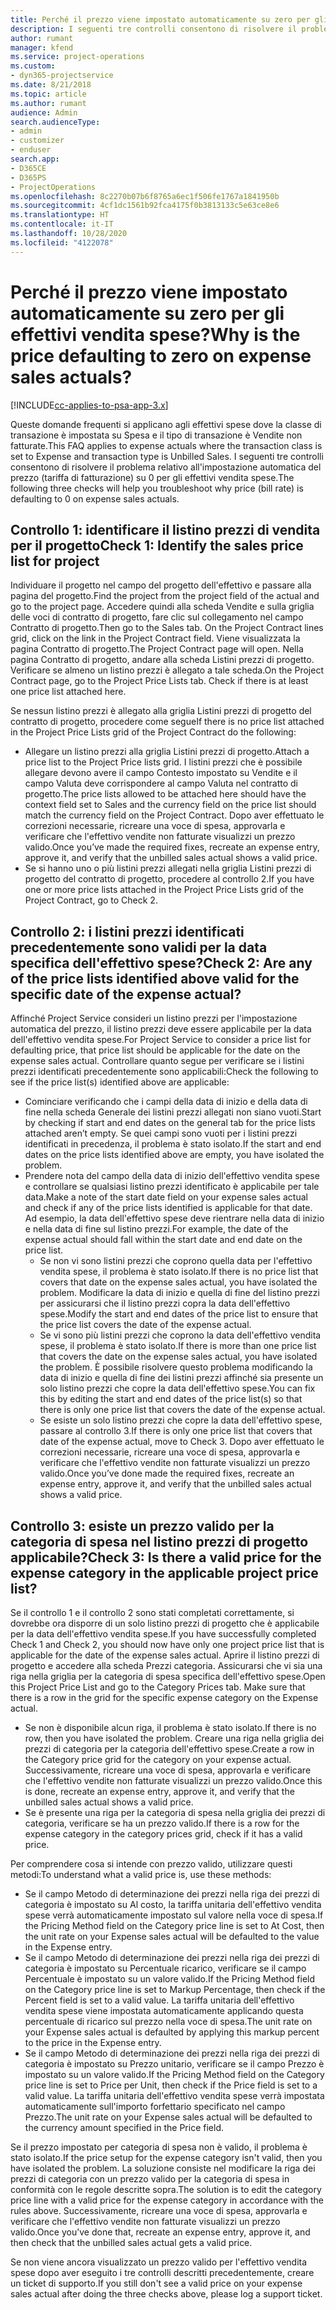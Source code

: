 ```yaml
---
title: Perché il prezzo viene impostato automaticamente su zero per gli effettivi vendita spese?
description: I seguenti tre controlli consentono di risolvere il problema relativo all'impostazione automatica del prezzo su 0 per gli effettivi vendita spese.
author: rumant
manager: kfend
ms.service: project-operations
ms.custom:
- dyn365-projectservice
ms.date: 8/21/2018
ms.topic: article
ms.author: rumant
audience: Admin
search.audienceType:
- admin
- customizer
- enduser
search.app:
- D365CE
- D365PS
- ProjectOperations
ms.openlocfilehash: 8c2270b07b6f8765a6ec1f506fe1767a1841950b
ms.sourcegitcommit: 4cf1dc1561b92fca4175f0b3813133c5e63ce8e6
ms.translationtype: HT
ms.contentlocale: it-IT
ms.lasthandoff: 10/28/2020
ms.locfileid: "4122078"
---
```

# <a name="why-is-the-price-defaulting-to-zero-on-expense-sales-actuals"></a><span data-ttu-id="d5f32-103">Perché il prezzo viene impostato automaticamente su zero per gli effettivi vendita spese?</span><span class="sxs-lookup"><span data-stu-id="d5f32-103">Why is the price defaulting to zero on expense sales actuals?</span></span>

[!INCLUDE[cc-applies-to-psa-app-3.x](../includes/cc-applies-to-psa-app-3x.md)]

<span data-ttu-id="d5f32-104">Queste domande frequenti si applicano agli effettivi spese dove la classe di transazione è impostata su Spesa e il tipo di transazione è Vendite non fatturate.</span><span class="sxs-lookup"><span data-stu-id="d5f32-104">This FAQ applies to expense actuals where the transaction class is set to Expense and transaction type is Unbilled Sales.</span></span> <span data-ttu-id="d5f32-105">I seguenti tre controlli consentono di risolvere il problema relativo all'impostazione automatica del prezzo (tariffa di fatturazione) su 0 per gli effettivi vendita spese.</span><span class="sxs-lookup"><span data-stu-id="d5f32-105">The following three checks will help you troubleshoot why price (bill rate) is defaulting to 0 on expense sales actuals.</span></span>

## <a name="check-1-identify-the-sales-price-list-for-project"></a><span data-ttu-id="d5f32-106">Controllo 1: identificare il listino prezzi di vendita per il progetto</span><span class="sxs-lookup"><span data-stu-id="d5f32-106">Check 1: Identify the sales price list for project</span></span>

<span data-ttu-id="d5f32-107">Individuare il progetto nel campo del progetto dell'effettivo e passare alla pagina del progetto.</span><span class="sxs-lookup"><span data-stu-id="d5f32-107">Find the project from the project field of the actual and go to the project page.</span></span> <span data-ttu-id="d5f32-108">Accedere quindi alla scheda Vendite e sulla griglia delle voci di contratto di progetto, fare clic sul collegamento nel campo Contratto di progetto.</span><span class="sxs-lookup"><span data-stu-id="d5f32-108">Then go to the Sales tab. On the Project Contract lines grid, click on the link in the Project Contract field.</span></span> <span data-ttu-id="d5f32-109">Viene visualizzata la pagina Contratto di progetto.</span><span class="sxs-lookup"><span data-stu-id="d5f32-109">The Project Contract page will open.</span></span> <span data-ttu-id="d5f32-110">Nella pagina Contratto di progetto, andare alla scheda Listini prezzi di progetto. Verificare se almeno un listino prezzi è allegato a tale scheda.</span><span class="sxs-lookup"><span data-stu-id="d5f32-110">On the Project Contract page, go to the Project Price Lists tab. Check if there is at least one price list attached here.</span></span>

<span data-ttu-id="d5f32-111">Se nessun listino prezzi è allegato alla griglia Listini prezzi di progetto del contratto di progetto, procedere come segue</span><span class="sxs-lookup"><span data-stu-id="d5f32-111">If there is no price list attached in the Project Price Lists grid of the Project Contract do the following:</span></span>

- <span data-ttu-id="d5f32-112">Allegare un listino prezzi alla griglia Listini prezzi di progetto.</span><span class="sxs-lookup"><span data-stu-id="d5f32-112">Attach a price list to the Project Price lists grid.</span></span> <span data-ttu-id="d5f32-113">I listini prezzi che è possibile allegare devono avere il campo Contesto impostato su Vendite e il campo Valuta deve corrispondere al campo Valuta nel contratto di progetto.</span><span class="sxs-lookup"><span data-stu-id="d5f32-113">The price lists allowed to be attached here should have the context field set to Sales and the currency field on the price list should match the currency field on the Project Contract.</span></span> <span data-ttu-id="d5f32-114">Dopo aver effettuato le correzioni necessarie, ricreare una voce di spesa, approvarla e verificare che l'effettivo vendite non fatturate visualizzi un prezzo valido.</span><span class="sxs-lookup"><span data-stu-id="d5f32-114">Once you’ve made the required fixes, recreate an expense entry, approve it, and verify that the unbilled sales actual shows a valid price.</span></span>
- <span data-ttu-id="d5f32-115">Se si hanno uno o più listini prezzi allegati nella griglia Listini prezzi di progetto del contratto di progetto, procedere al controllo 2.</span><span class="sxs-lookup"><span data-stu-id="d5f32-115">If you have one or more price lists attached in the Project Price Lists grid of the Project Contract, go to Check 2.</span></span>

## <a name="check-2-are-any-of-the-price-lists-identified-above-valid-for-the-specific-date-of-the-expense-actual"></a><span data-ttu-id="d5f32-116">Controllo 2: i listini prezzi identificati precedentemente sono validi per la data specifica dell'effettivo spese?</span><span class="sxs-lookup"><span data-stu-id="d5f32-116">Check 2: Are any of the price lists identified above valid for the specific date of the expense actual?</span></span>

<span data-ttu-id="d5f32-117">Affinché Project Service consideri un listino prezzi per l'impostazione automatica del prezzo, il listino prezzi deve essere applicabile per la data dell'effettivo vendita spese.</span><span class="sxs-lookup"><span data-stu-id="d5f32-117">For Project Service to consider a price list for defaulting price, that price list should be applicable for the date on the expense sales actual.</span></span> <span data-ttu-id="d5f32-118">Controllare quanto segue per verificare se i listini prezzi identificati precedentemente sono applicabili:</span><span class="sxs-lookup"><span data-stu-id="d5f32-118">Check the following to see if the price list(s) identified above are applicable:</span></span>

- <span data-ttu-id="d5f32-119">Cominciare verificando che i campi della data di inizio e della data di fine nella scheda Generale dei listini prezzi allegati non siano vuoti.</span><span class="sxs-lookup"><span data-stu-id="d5f32-119">Start by checking if start and end dates on the general tab for the price lists attached aren’t empty.</span></span> <span data-ttu-id="d5f32-120">Se quei campi sono vuoti per i listini prezzi identificati in precedenza, il problema è stato isolato.</span><span class="sxs-lookup"><span data-stu-id="d5f32-120">If the start and end dates on the price lists identified above are empty, you have isolated the problem.</span></span> 
- <span data-ttu-id="d5f32-121">Prendere nota del campo della data di inizio dell'effettivo vendita spese e controllare se qualsiasi listino prezzi identificato è applicabile per tale data.</span><span class="sxs-lookup"><span data-stu-id="d5f32-121">Make a note of the start date field on your expense sales actual and check if any of the price lists identified is applicable for that date.</span></span> <span data-ttu-id="d5f32-122">Ad esempio, la data dell'effettivo spese deve rientrare nella data di inizio e nella data di fine sul listino prezzi.</span><span class="sxs-lookup"><span data-stu-id="d5f32-122">For example, the date of the expense actual should fall within the start date and end date on the price list.</span></span> 
    - <span data-ttu-id="d5f32-123">Se non vi sono listini prezzi che coprono quella data per l'effettivo vendita spese, il problema è stato isolato.</span><span class="sxs-lookup"><span data-stu-id="d5f32-123">If there is no price list that covers that date on the expense sales actual, you have isolated the problem.</span></span> <span data-ttu-id="d5f32-124">Modificare la data di inizio e quella di fine del listino prezzi per assicurarsi che il listino prezzi copra la data dell'effettivo spese.</span><span class="sxs-lookup"><span data-stu-id="d5f32-124">Modify the start and end dates of the price list to ensure that the price list covers the date of the expense actual.</span></span> 
    - <span data-ttu-id="d5f32-125">Se vi sono più listini prezzi che coprono la data dell'effettivo vendita spese, il problema è stato isolato.</span><span class="sxs-lookup"><span data-stu-id="d5f32-125">If there is more than one price list that covers the date on the expense sales actual, you have isolated the problem.</span></span> <span data-ttu-id="d5f32-126">È possibile risolvere questo problema modificando la data di inizio e quella di fine dei listini prezzi affinché sia presente un solo listino prezzi che copre la data dell'effettivo spese.</span><span class="sxs-lookup"><span data-stu-id="d5f32-126">You can fix this by editing the start and end dates of the price list(s) so that there is only one price list that covers the date of the expense actual.</span></span> 
    - <span data-ttu-id="d5f32-127">Se esiste un solo listino prezzi che copre la data dell'effettivo spese, passare al controllo 3.</span><span class="sxs-lookup"><span data-stu-id="d5f32-127">If there is only one price list that covers that date of the expense actual, move to Check 3.</span></span>
<span data-ttu-id="d5f32-128">Dopo aver effettuato le correzioni necessarie, ricreare una voce di spesa, approvarla e verificare che l'effettivo vendite non fatturate visualizzi un prezzo valido.</span><span class="sxs-lookup"><span data-stu-id="d5f32-128">Once you’ve done made the required fixes, recreate an expense entry, approve it, and verify that the unbilled sales actual shows a valid price.</span></span>

## <a name="check-3-is-there-a-valid-price-for-the-expense-category-in-the-applicable-project-price-list"></a><span data-ttu-id="d5f32-129">Controllo 3: esiste un prezzo valido per la categoria di spesa nel listino prezzi di progetto applicabile?</span><span class="sxs-lookup"><span data-stu-id="d5f32-129">Check 3: Is there a valid price for the expense category in the applicable project price list?</span></span> 

<span data-ttu-id="d5f32-130">Se il controllo 1 e il controllo 2 sono stati completati correttamente, si dovrebbe ora disporre di un solo listino prezzi di progetto che è applicabile per la data dell'effettivo vendita spese.</span><span class="sxs-lookup"><span data-stu-id="d5f32-130">If you have successfully completed Check 1 and Check 2, you should now have only one project price list that is applicable for the date of the expense sales actual.</span></span> <span data-ttu-id="d5f32-131">Aprire il listino prezzi di progetto e accedere alla scheda Prezzi categoria. Assicurarsi che vi sia una riga nella griglia per la categoria di spesa specifica dell'effettivo spese.</span><span class="sxs-lookup"><span data-stu-id="d5f32-131">Open this Project Price List and go to the Category Prices tab. Make sure that there is a row in the grid for the specific expense category on the Expense actual.</span></span>
 
- <span data-ttu-id="d5f32-132">Se non è disponibile alcun riga, il problema è stato isolato.</span><span class="sxs-lookup"><span data-stu-id="d5f32-132">If there is no row, then you have isolated the problem.</span></span> <span data-ttu-id="d5f32-133">Creare una riga nella griglia dei prezzi di categoria per la categoria dell'effettivo spese.</span><span class="sxs-lookup"><span data-stu-id="d5f32-133">Create a row in the Category price grid for the category on your expense actual.</span></span> <span data-ttu-id="d5f32-134">Successivamente, ricreare una voce di spesa, approvarla e verificare che l'effettivo vendite non fatturate visualizzi un prezzo valido.</span><span class="sxs-lookup"><span data-stu-id="d5f32-134">Once this is done, recreate an expense entry, approve it, and verify that the unbilled sales actual shows a valid price.</span></span> 
- <span data-ttu-id="d5f32-135">Se è presente una riga per la categoria di spesa nella griglia dei prezzi di categoria, verificare se ha un prezzo valido.</span><span class="sxs-lookup"><span data-stu-id="d5f32-135">If there is a row for the expense category in the category prices grid, check if it has a valid price.</span></span>

<span data-ttu-id="d5f32-136">Per comprendere cosa si intende con prezzo valido, utilizzare questi metodi:</span><span class="sxs-lookup"><span data-stu-id="d5f32-136">To understand what a valid price is, use these methods:</span></span>

- <span data-ttu-id="d5f32-137">Se il campo Metodo di determinazione dei prezzi nella riga dei prezzi di categoria è impostato su Al costo, la tariffa unitaria dell'effettivo vendita spese verrà automaticamente impostato sul valore nella voce di spesa.</span><span class="sxs-lookup"><span data-stu-id="d5f32-137">If the Pricing Method field on the Category price line is set to At Cost, then the unit rate on your Expense sales actual will be defaulted to the value in the Expense entry.</span></span>
- <span data-ttu-id="d5f32-138">Se il campo Metodo di determinazione dei prezzi nella riga dei prezzi di categoria è impostato su Percentuale ricarico, verificare se il campo Percentuale è impostato su un valore valido.</span><span class="sxs-lookup"><span data-stu-id="d5f32-138">If the Pricing Method field on the Category price line is set to Markup Percentage, then check if the Percent field is set to a valid value.</span></span> <span data-ttu-id="d5f32-139">La tariffa unitaria dell'effettivo vendita spese viene impostata automaticamente applicando questa percentuale di ricarico sul prezzo nella voce di spesa.</span><span class="sxs-lookup"><span data-stu-id="d5f32-139">The unit rate on your Expense sales actual is defaulted by applying this markup percent to the price in the Expense entry.</span></span>
- <span data-ttu-id="d5f32-140">Se il campo Metodo di determinazione dei prezzi nella riga dei prezzi di categoria è impostato su Prezzo unitario, verificare se il campo Prezzo è impostato su un valore valido.</span><span class="sxs-lookup"><span data-stu-id="d5f32-140">If the Pricing Method field on the Category price line is set to Price per Unit, then check if the Price field is set to a valid value.</span></span> <span data-ttu-id="d5f32-141">La tariffa unitaria dell'effettivo vendita spese verrà impostata automaticamente sull'importo forfettario specificato nel campo Prezzo.</span><span class="sxs-lookup"><span data-stu-id="d5f32-141">The unit rate on your Expense sales actual will be defaulted to the currency amount specified in the Price field.</span></span>

<span data-ttu-id="d5f32-142">Se il prezzo impostato per categoria di spesa non è valido, il problema è stato isolato.</span><span class="sxs-lookup"><span data-stu-id="d5f32-142">If the price setup for the expense category isn't valid, then you have isolated the problem.</span></span> <span data-ttu-id="d5f32-143">La soluzione consiste nel modificare la riga dei prezzi di categoria con un prezzo valido per la categoria di spesa in conformità con le regole descritte sopra.</span><span class="sxs-lookup"><span data-stu-id="d5f32-143">The solution is to edit the category price line with a valid price for the expense category in accordance with the rules above.</span></span> <span data-ttu-id="d5f32-144">Successivamente, ricreare una voce di spesa, approvarla e verificare che l'effettivo vendite non fatturate visualizzi un prezzo valido.</span><span class="sxs-lookup"><span data-stu-id="d5f32-144">Once you’ve done that, recreate an expense entry, approve it, and then check that the unbilled sales actual gets a valid price.</span></span>

<span data-ttu-id="d5f32-145">Se non viene ancora visualizzato un prezzo valido per l'effettivo vendita spese dopo aver eseguito i tre controlli descritti precedentemente, creare un ticket di supporto.</span><span class="sxs-lookup"><span data-stu-id="d5f32-145">If you still don't see a valid price on your expense sales actual after doing the three checks above, please log a support ticket.</span></span>


